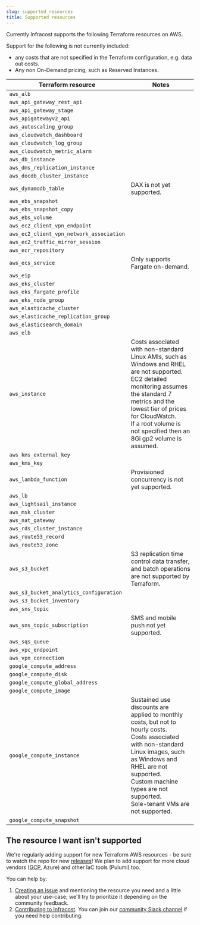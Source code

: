 ```yaml
---
slug: supported_resources
title: Supported resources
---
```


Currently Infracost supports the following Terraform resources on AWS.

Support for the following is not currently included:
  * any costs that are not specified in the Terraform configuration, e.g. data out costs.
  * Any non On-Demand pricing, such as Reserved Instances.

| Terraform resource           | Notes |
| ---                          | ---   |
| `aws_alb` |  |
| `aws_api_gateway_rest_api` |  |
| `aws_api_gateway_stage` |  |
| `aws_apigatewayv2_api` |  |
| `aws_autoscaling_group` |  |
| `aws_cloudwatch_dashboard` |  |
| `aws_cloudwatch_log_group` |  |
| `aws_cloudwatch_metric_alarm` |  |
| `aws_db_instance` |  |
| `aws_dms_replication_instance` |  |
| `aws_docdb_cluster_instance` |  |
| `aws_dynamodb_table` |  DAX is not yet supported.<br />  |
| `aws_ebs_snapshot` |  |
| `aws_ebs_snapshot_copy` |  |
| `aws_ebs_volume` |  |
| `aws_ec2_client_vpn_endpoint` |  |
| `aws_ec2_client_vpn_network_association` |  |
| `aws_ec2_traffic_mirror_session` |  |
| `aws_ecr_repository` |  |
| `aws_ecs_service` |  Only supports Fargate on-demand.<br />  |
| `aws_eip` |  |
| `aws_eks_cluster` |  |
| `aws_eks_fargate_profile` |  |
| `aws_eks_node_group` |  |
| `aws_elasticache_cluster` |  |
| `aws_elasticache_replication_group` |  |
| `aws_elasticsearch_domain` |  |
| `aws_elb` |  |
| `aws_instance` |  Costs associated with non-standard Linux AMIs, such as Windows and RHEL are not supported.<br />  EC2 detailed monitoring assumes the standard 7 metrics and the lowest tier of prices for CloudWatch.<br />  If a root volume is not specified then an 8Gi gp2 volume is assumed.<br />  |
| `aws_kms_external_key` |  |
| `aws_kms_key` |  |
| `aws_lambda_function` |  Provisioned concurrency is not yet supported.<br />  |
| `aws_lb` |  |
| `aws_lightsail_instance` |  |
| `aws_msk_cluster` |  |
| `aws_nat_gateway` |  |
| `aws_rds_cluster_instance` |  |
| `aws_route53_record` |  |
| `aws_route53_zone` |  |
| `aws_s3_bucket` |  S3 replication time control data transfer, and batch operations are not supported by Terraform.<br />  |
| `aws_s3_bucket_analytics_configuration` |  |
| `aws_s3_bucket_inventory` |  |
| `aws_sns_topic` |  |
| `aws_sns_topic_subscription` |  SMS and mobile push not yet supported.<br />  |
| `aws_sqs_queue` |  |
| `aws_vpc_endpoint` |  |
| `aws_vpn_connection` |  |
| `google_compute_address` |  |
| `google_compute_disk` |  |
| `google_compute_global_address` |  |
| `google_compute_image` |  |
| `google_compute_instance` |  Sustained use discounts are applied to monthly costs, but not to hourly costs.<br />  Costs associated with non-standard Linux images, such as Windows and RHEL are not supported.<br />  Custom machine types are not supported.<br />  Sole-tenant VMs are not supported.<br />  |
| `google_compute_snapshot` |  |


## The resource I want isn't supported

We're regularly adding support for new Terraform AWS resources - be sure to watch the repo for new [releases](https://github.com/infracost/infracost/releases)! We plan to add support for more cloud vendors ([GCP](https://github.com/infracost/infracost/issues/24), Azure) and other IaC tools (Pulumi) too.

You can help by:
1. [Creating an issue](https://github.com/infracost/infracost/issues/new) and mentioning the resource you need and a little about your use-case; we'll try to prioritize it depending on the community feedback.
2. [Contributing to Infracost](https://github.com/infracost/infracost#contributing). You can join our [community Slack channel](https://www.infracost.io/community-chat) if you need help contributing.
